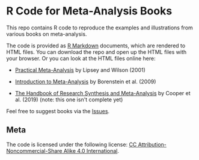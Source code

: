 # R Code for Meta-Analysis Books

This repo contains R code to reproduce the examples and illustrations from various books on meta-analysis.

The code is provided as [R Markdown](https://rmarkdown.rstudio.com/) documents, which are rendered to HTML files. You can download the repo and open up the HTML files with your browser. Or you can look at the HTML files online here:

* [Practical Meta-Analysis](http://www.metafor-project.org/misc/lipsey2001.html) by Lipsey and Wilson (2001)

* [Introduction to Meta-Analysis](http://www.metafor-project.org/misc/borenstein2009.html) by Borenstein et al. (2009)

* [The Handbook of Research Synthesis and Meta-Analysis](http://www.metafor-project.org/misc/cooper2019) by Cooper et al. (2019) (note: this one isn't complete yet)

Feel free to suggest books via the [Issues](https://github.com/wviechtb/meta_analysis_books/issues).

## Meta

The code is licensed under the following license: [CC Attribution-Noncommercial-Share Alike 4.0 International](http://creativecommons.org/licenses/by-nc-sa/4.0/).
